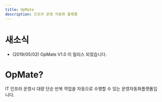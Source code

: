 ```yaml
---
title: OpMate
description: 인프라 운영 자동화 플랫폼
---
```


# 새소식

- (2019/05/02) OpMate V1.0 이 릴리스 되었습니다.

# OpMate?

IT 인프라 운영시 대량 단순 반복 작업을 자동으로 수행할 수 있는 운영자동화플랫폼입니다.
